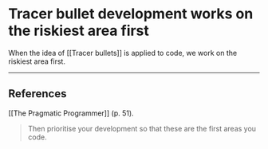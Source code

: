 # Tracer bullet development works on the riskiest area first
When the idea of [[Tracer bullets]] is applied to code, we work on the riskiest area first.

- - -
## References
[[The Pragmatic Programmer]] (p. 51).
> Then prioritise your development so that these are the first areas you code.

<!-- #evergreen -->

<!-- {BearID:A1F33E29-35DE-400A-B562-1DECB222CE0C-91861-000012761BD0CDA6} -->
